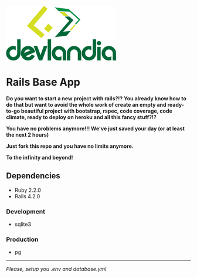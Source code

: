 ![Devlandia Logo](app/assets/images/devlandia.png)

# Rails Base App

**Do you want to start a new project with rails?!? You already know how to do that but want to avoid the whole work of create an empty and ready-to-go beautiful project with bootstrap, rspec, code coverage, code climate, ready to deploy on heroku and all this fancy stuff?!?**

**You have no problems anymore!!! We've just saved your day (or at least the next 2 hours)**

**Just fork this repo and you have no limits anymore.**

**To the infinity and beyond!**

## Dependencies

* Ruby 2.2.0
* Rails 4.2.0

### Development

* sqlite3

### Production

* pg

---
*Please, setup you .env and database.yml*
